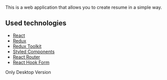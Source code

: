 This is a web application that allows you to create resume in a simple way.

## Used technologies

- [React](https://reactjs.org/)
- [Redux](https://redux.js.org/)
- [Redux Toolkit](https://redux-toolkit.js.org/)
- [Styled Components](https://styled-components.com/)
- [React Router](https://reactrouter.com/)
- [React Hook Form](https://react-hook-form.com/)

Only Desktop Version

